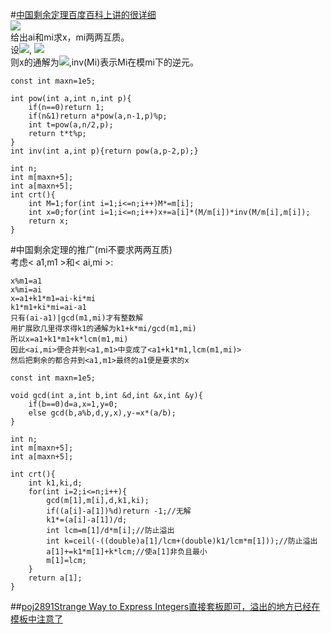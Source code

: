 #[中国剩余定理百度百科上讲的很详细](http://baike.baidu.com/link?url=Em0IthgOqzmQ2mZZX5qVDCJzeXSZ8t9PE3IviQmvn04mf2B5BbzI7nW6FkQppHfMtDa37yYFVG-2Kzbr-xmUxxKIkluRvVLF9ZXvqm-JkuZgxQVZuIxnDSI4xtkUAdLFLLhs4WNr53D1J7ctfzUM0CpDXzkykcU0U9mbkEEgaH_mZm14dVOlQ_7tQKBVQ_2gvg8mAQC2Leug5Nl_y6SrDK)  
![](http://g.hiphotos.baidu.com/baike/s%3D189/sign=a6b9360a4234970a43731427accad1c0/80cb39dbb6fd5266de7cc231a818972bd40736bb.jpg)  
给出ai和mi求x，mi两两互质。  
设<img src="http://latex.codecogs.com/svg.latex?M=\prod_{i=1}^{n}m_i">,
<img src="http://latex.codecogs.com/svg.latex?M_i=\frac{M}{m_i}">  
则x的通解为<img src="http://latex.codecogs.com/svg.latex?kM+\sum_{i=1}^{n}a_iM_i*inv(M_i)">,inv(Mi)表示Mi在模mi下的逆元。
```
const int maxn=1e5;

int pow(int a,int n,int p){
    if(n==0)return 1;
    if(n&1)return a*pow(a,n-1,p)%p;
    int t=pow(a,n/2,p);
    return t*t%p;
}
int inv(int a,int p){return pow(a,p-2,p);}

int n;
int m[maxn+5];
int a[maxn+5];
int crt(){
    int M=1;for(int i=1;i<=n;i++)M*=m[i];
    int x=0;for(int i=1;i<=n;i++)x+=a[i]*(M/m[i])*inv(M/m[i],m[i]);
    return x;
}
```
#中国剩余定理的推广(mi不要求两两互质)  
考虑< a1,m1 >和< ai,mi >:  
```
x%m1=a1
x%mi=ai
x=a1+k1*m1=ai-ki*mi
k1*m1+ki*mi=ai-a1
只有(ai-a1)|gcd(m1,mi)才有整数解
用扩展欧几里得求得k1的通解为k1+k*mi/gcd(m1,mi)
所以x=a1+k1*m1+k*lcm(m1,mi)
因此<ai,mi>便合并到<a1,m1>中变成了<a1+k1*m1,lcm(m1,mi)>
然后把剩余的都合并到<a1,m1>最终的a1便是要求的x
```
```
const int maxn=1e5;

void gcd(int a,int b,int &d,int &x,int &y){
    if(b==0)d=a,x=1,y=0;
    else gcd(b,a%b,d,y,x),y-=x*(a/b);
}

int n;
int m[maxn+5];
int a[maxn+5];

int crt(){
    int k1,ki,d;
    for(int i=2;i<=n;i++){
        gcd(m[1],m[i],d,k1,ki);
        if((a[i]-a[1])%d)return -1;//无解
        k1*=(a[i]-a[1])/d;
        int lcm=m[1]/d*m[i];//防止溢出
        int k=ceil(-((double)a[1]/lcm+(double)k1/lcm*m[1]));//防止溢出
        a[1]+=k1*m[1]+k*lcm;//使a[1]非负且最小
        m[1]=lcm;
    }
    return a[1];
}
```
##[poj2891Strange Way to Express Integers直接套板即可，溢出的地方已经在模板中注意了](http://poj.org/problem?id=2891)
